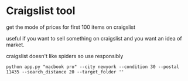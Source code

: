 # Craigslist tool
get the mode of prices for first 100 items on craigslist

useful if you want to sell something on craigslist and you want an idea of market.

craigslist doesn't like spiders so use responsibly

```
python app.py "macbook pro" --city newyork --condition 30 --postal 11435 --search_distance 20 --target_folder ''
```
